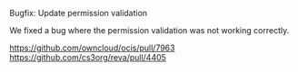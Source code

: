 Bugfix: Update permission validation

We fixed a bug where the permission validation was not working correctly.

https://github.com/owncloud/ocis/pull/7963
https://github.com/cs3org/reva/pull/4405
